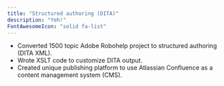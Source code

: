 ```yaml
---
title: "Structured authoring (DITA)"
description: "Yeh!"
FontAwesomeIcon: "solid fa-list"
---
```


- Converted 1500 topic Adobe Robohelp project to structured authoring (DITA XML).
- Wrote XSLT code to customize DITA output.
- Created unique publishing platform to use Atlassian Confluence as a content management system (CMS).

